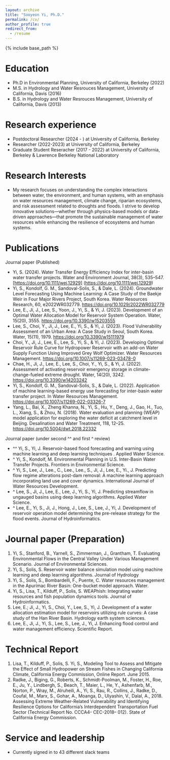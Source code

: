 ```yaml
---
layout: archive
title: "Sooyeon Yi, Ph.D."
permalink: /cv/
author_profile: true
redirect_from:
  - /resume
---
```


{% include base_path %}

Education
======
* Ph.D in Environmental Planning, University of California, Berkeley (2022)
* M.S. in Hydrology and Water Resrouces Management, University of California, Davis (2016)
* B.S. in Hydrology and Water Resrouces Management, University of California, Davis (2013)  

Research experience
======
* Postdoctoral Researcher (2024 - ) at University of California, Berkeley
* Researcher (2022-2023) at University of California, Berkeley
* Graduate Student Reseracher (2017 - 2022) at University of California, Berkeley & Lawrence Berkeley National Laboratory
  
Research Interests
======
* My research focuses on understanding the complex interactions between water, the environment, and human systems, with an emphasis on water resources management, climate change, riparian ecosystems, and risk assessment related to droughts and floods. I strive to develop innovative solutions—whether through physics-based models or data-driven approaches—that promote the sustainable management of water resources while enhancing the resilience of ecosystems and human systems.


Publications
======
Journal paper (Published)
* Yi, S. (2024). Water Transfer Energy Efficiency Index for inter-basin water transfer projects. Water and Environment Journal, 38(3), 535–547.[https://doi.org/10.1111/wej.12929] (https://doi.org/10.1111/wej.12929) 
* Yi, S., Kondolf, G. M., Sandoval-Solis, S., & Dale, L. (2024). Groundwater Level Forecasting Using Machine Learning: A Case Study of the Baekje Weir in Four Major Rivers Project, South Korea. Water Resources Research, 60, e2022WR032779. https://doi.org/10.1029/2022WR032779 
* Lee, E., Ji, J., Lee, S., Yoon, J., Yi, S., & Yi, J. (2023). Development of an Optimal Water Allocation Model for Reservoir System Operation. Water, 15(20), 3555. https://doi.org/10.3390/w15203555
* Lee, S., Choi, Y., Ji, J., Lee, E., Yi, S., & Yi, J. (2023). Flood Vulnerability Assessment of an Urban Area: A Case Study in Seoul, South Korea. Water, 15(11), 1979. https://doi.org/10.3390/w15111979 
* Choi, Y., Ji, J., Lee, E., Lee, S., Yi, S., & Yi, J. (2023). Developing Optimal Reservoir Rule Curve for Hydropower Reservoir with an add-on Water Supply Function Using Improved Grey Wolf Optimizer. Water Resources Management. https://doi.org/10.1007/s11269-023-03478-0 
* Chae, H., Ji, J., Lee, E., Lee, S., Choi, Y., Yi, S., & Yi, J. (2022). Assessment of activating reservoir emergency storage in climate-change-fueled extreme drought. Water, 14(20), 3242. https://doi.org/10.3390/w14203242 
* Yi, S., Kondolf, G. M., Sandoval-Solis, S., & Dale, L. (2022). Application of machine learning-based energy use forecasting for inter-basin water transfer project. In Water Resources Management. https://doi.org/10.1007/s11269-022-03326-7 
* Yang, L., Bai, X., Zheng Khanna, N., Yi, S., Hu, Y., Deng, J., Gao, H., Tuo, L., Xiang, S., & Zhou, N. (2018). Water evaluation and planning (WEAP) model application for exploring the water deficit at catchment level in Beijing. Desalination and Water Treatment, 118, 12–25. https://doi.org/10.5004/dwt.2018.22332 

Journal paper (under second ^^ and first ^ review)
*	^^ Yi, S., Yi, J. Reservoir-based flood forecasting and warning using machine learning and deep learning techniques . Applied Water Science.
*	^ Yi, S., Kondolf, M. Environmental Planning in U.S. Inter-Basin Water Transfer Projects. Frontiers in Environmental Science.
*	^ Yi, S., Lee, J., Lee., C., Lee., Lee., S., Ji, J., Lee, E., Yi., J. Predicting flow regime alterations post-dam removal: A machine learning approach incorporating land use and cover dynamics. International Journal of Water Resources Development.
*	^ Lee, S., Ji, J., Lee, E., Lee, J., Yi, S., Yi, J. Predicting streamflow in ungauged basins using deep learning algorithms. Applied Water Science.
*	^ Lee, E., Yi, S., Ji, J., Hong, J., Lee, S., Lee, J., Yi, J. Development of reservoir operation model determining the pre-release strategy for the flood events. Journal of Hydroinformatics.
  
Journal paper (Preparation)
======
1.	Yi, S., Stanford, B., Yarnell, S., Zimmerman, J., Grantham, T. Evaluating Environmental Flows in the Central Valley Under Various Management Scenario. Journal of Environmental Sciences. 
2.	Yi, S., Solis, S. Reservoir water balance simulation model using machine learning and deep learning algorithms. Journal of Hydrology
3.	Yi, S., Solis, S., Bombardelli, F., Puente, C. Water resources management in the Apurímac River Basin: One-bucket model approach. Water.
4.	Yi, S., Lisa, T., Kilduff, P., Solis, S. WEAPhish: Integrating water resources and fish population dynamics tools. Journal of Hydroinformatics.
5.	Lee, E.; Ji, J., Yi, S., Choi, Y., Lee, S., Yi, J. Development of a water allocation estimation model for reservoirs utilizing rule curves: A case study of the Han River Basin. Hydrology earth system sciences.
6.	Lee, E., Ji, J., Yi, S., Lee, S., Lee, J., Yi, J. Enhancing flood control and water management efficiency. Scientific Report.
  
Technical Report 
======
1.	Lisa, T., Kilduff, P., Solis, S. Yi, S., Modeling Tool to Assess and Mitigate the Effect of Small Hydropower on Stream Fishes in Changing California Climate, California Energy Commission, Online Report. June 2015.
2.	Radke, J., Biging, G., Roberts, K., Schmidt-Poolman, M., Foster, H., Roe, E., Ju, Y., Lindbergh, S., Beach, T., Maier, L., He, Y., Ashenfarb, M., Norton, P., Wray, M., Alruheili, A., Yi, S., Rau, R., Collins, J., Radke, D., Coufal, M., Marx, S., Gohar, A., Moanga, D., Ulyashin, V., Dalal, A., 2018. Assessing Extreme Weather-Related Vulnerability and Identifying Resilience Options for California’s Interdependent Transportation Fuel Sector (Technical Report No. CCCA4- CEC-2018– 012). State of California Energy Commission.

Service and leadership
======
* Currently signed in to 43 different slack teams
